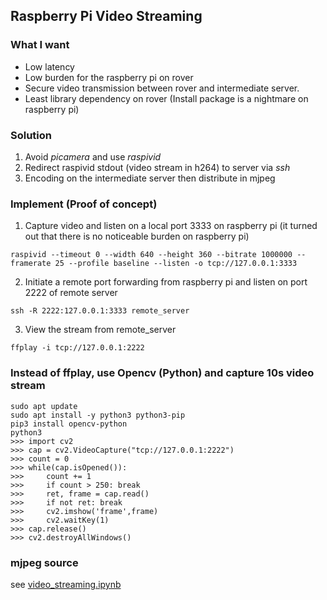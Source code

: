## Raspberry Pi Video Streaming
### What I want
* Low latency
* Low burden for the raspberry pi on rover
* Secure video transmission between rover and intermediate server. 
* Least library dependency on rover (Install package is a nightmare on raspberry pi)
### Solution
1. Avoid <i>picamera</i> and use <i>raspivid</i> 
2. Redirect raspivid stdout (video stream in h264) to server via <i>ssh</i>
3. Encoding on the intermediate server then distribute in mjpeg 
### Implement (Proof of concept)
1. Capture video and listen on a local port 3333 on raspberry pi (it turned out that there is no noticeable burden on raspberry pi)
```shell
raspivid --timeout 0 --width 640 --height 360 --bitrate 1000000 --framerate 25 --profile baseline --listen -o tcp://127.0.0.1:3333
```
2. Initiate a remote port forwarding from raspberry pi and listen on port 2222 of remote server 
```shell
ssh -R 2222:127.0.0.1:3333 remote_server
```
3. View the stream from remote_server
```shell
ffplay -i tcp://127.0.0.1:2222
```
### Instead of ffplay, use Opencv (Python) and capture 10s video stream
```shell
sudo apt update 
sudo apt install -y python3 python3-pip
pip3 install opencv-python 
python3
>>> import cv2 
>>> cap = cv2.VideoCapture("tcp://127.0.0.1:2222")
>>> count = 0 
>>> while(cap.isOpened()): 
>>>     count += 1
>>>     if count > 250: break
>>>     ret, frame = cap.read() 
>>>     if not ret: break
>>>     cv2.imshow('frame',frame) 
>>>     cv2.waitKey(1)  
>>> cap.release()
>>> cv2.destroyAllWindows()
``` 
### mjpeg source
see [video_streaming.ipynb](https://github.com/xg590/IoT/blob/master/Video_Streaming/video_streaming.ipynb)
